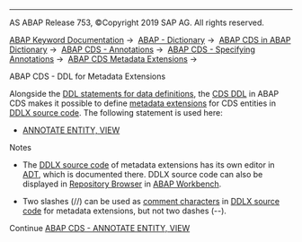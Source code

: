   

* * *

AS ABAP Release 753, ©Copyright 2019 SAP AG. All rights reserved.

[ABAP Keyword Documentation](https://help.sap.com/doc/abapdocu_753_index_htm/7.53/en-US/abenabap.htm) →  [ABAP - Dictionary](https://help.sap.com/doc/abapdocu_753_index_htm/7.53/en-US/abenabap_dictionary.htm) →  [ABAP CDS in ABAP Dictionary](https://help.sap.com/doc/abapdocu_753_index_htm/7.53/en-US/abencds.htm) →  [ABAP CDS - Annotations](https://help.sap.com/doc/abapdocu_753_index_htm/7.53/en-US/abencds_annotations.htm) →  [ABAP CDS - Specifying Annotations](https://help.sap.com/doc/abapdocu_753_index_htm/7.53/en-US/abencds_anno_usage.htm) →  [ABAP CDS Metadata Extensions](https://help.sap.com/doc/abapdocu_753_index_htm/7.53/en-US/abencds_meta_data_extensions.htm) → 

ABAP CDS - DDL for Metadata Extensions

Alongside the [DDL statements for data definitions](https://help.sap.com/doc/abapdocu_753_index_htm/7.53/en-US/abencds_f1_ddl_syntax.htm), the [CDS DDL](https://help.sap.com/doc/abapdocu_753_index_htm/7.53/en-US/abencds_ddl_glosry.htm "Glossary Entry") in ABAP CDS makes it possible to define [metadata extensions](https://help.sap.com/doc/abapdocu_753_index_htm/7.53/en-US/abencds_meta_data_extensions.htm) for CDS entities in [DDLX source code](https://help.sap.com/doc/abapdocu_753_index_htm/7.53/en-US/abenddlx_source_code_glosry.htm "Glossary Entry"). The following statement is used here:

-   [ANNOTATE ENTITY, VIEW](https://help.sap.com/doc/abapdocu_753_index_htm/7.53/en-US/abencds_f1_annotate_view.htm)

Notes

-   The [DDLX source code](https://help.sap.com/doc/abapdocu_753_index_htm/7.53/en-US/abenddlx_source_code_glosry.htm "Glossary Entry") of metadata extensions has its own editor in [ADT](https://help.sap.com/doc/abapdocu_753_index_htm/7.53/en-US/abenadt_glosry.htm "Glossary Entry"), which is documented there. DDLX source code can also be displayed in [Repository Browser](https://help.sap.com/doc/abapdocu_753_index_htm/7.53/en-US/abenrepository_browser_glosry.htm "Glossary Entry") in [ABAP Workbench](https://help.sap.com/doc/abapdocu_753_index_htm/7.53/en-US/abenabap_workbench_glosry.htm "Glossary Entry").

-   Two slashes (//) can be used as [comment characters](https://help.sap.com/doc/abapdocu_753_index_htm/7.53/en-US/abencds_general_syntax_rules.htm) in [DDLX source code](https://help.sap.com/doc/abapdocu_753_index_htm/7.53/en-US/abenddlx_source_code_glosry.htm "Glossary Entry") for metadata extensions, but not two dashes (\--).

Continue
[ABAP CDS - ANNOTATE ENTITY, VIEW](https://help.sap.com/doc/abapdocu_753_index_htm/7.53/en-US/abencds_f1_annotate_view.htm)